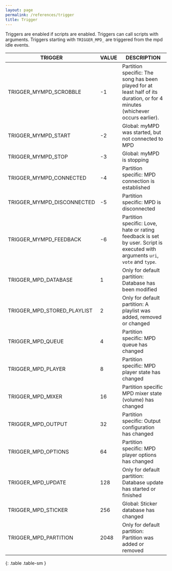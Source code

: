 ```yaml
---
layout: page
permalink: /references/trigger
title: Trigger
---
```


Triggers are enabled if scripts are enabled. Triggers can call scripts with arguments. Triggers starting with `TRIGGER_MPD_` are triggered from the mpd idle events.

| TRIGGER | VALUE | DESCRIPTION |
| ------- | ----- | ----------- |
| TRIGGER_MYMPD_SCROBBLE | -1 | Partition specific: The song has been played for at least half of its duration, or for 4 minutes (whichever occurs earlier). |
| TRIGGER_MYMPD_START | -2 | Global: myMPD was started, but not connected to MPD |
| TRIGGER_MYMPD_STOP | -3 | Global: myMPD is stopping |
| TRIGGER_MYMPD_CONNECTED | -4 | Partition specific: MPD connection is established |
| TRIGGER_MYMPD_DISCONNECTED | -5 | Partition specific: MPD is disconnected |
| TRIGGER_MYMPD_FEEDBACK | -6 | Partition specific: Love, hate or rating feedback is set by user. Script is executed with arguments `uri`, `vote` and `type`. |
| TRIGGER_MPD_DATABASE | 1 | Only for default partition: Database has been modified |
| TRIGGER_MPD_STORED_PLAYLIST | 2 | Only for default partition: A playlist was added, removed or changed |
| TRIGGER_MPD_QUEUE | 4 | Partition specific: MPD queue has changed |
| TRIGGER_MPD_PLAYER | 8 | Partition specific: MPD player state has changed |
| TRIGGER_MPD_MIXER | 16 | Partition specific MPD mixer state (volume) has changed |
| TRIGGER_MPD_OUTPUT | 32 | Partition specific: Output configuration has changed |
| TRIGGER_MPD_OPTIONS | 64 | Partition specific: MPD player options has changed |
| TRIGGER_MPD_UPDATE | 128 | Only for default partition: Database update has started or finished |
| TRIGGER_MPD_STICKER | 256 | Global: Sticker database has changed |
| TRIGGER_MPD_PARTITION | 2048 | Only for default partition: Partition was added or removed |
{: .table .table-sm }
